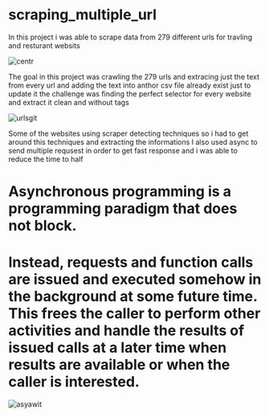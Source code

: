 # scraping_multiple_url

In this project i was able to scrape data from 279 different urls for travling and resturant websits 

![centr](https://github.com/mohamedhashim844/async_scrapring_httpx/assets/111777498/16d5c49c-620f-416d-9918-e9d204831f36)

The goal in this project was crawling the 279 urls and extracing just the text from every url and adding the text into anthor csv file already exist just to update it 
the challenge was finding the perfect selector for every website and extract it clean and without tags 


![urlsgit](https://github.com/mohamedhashim844/async_scrapring_httpx/assets/111777498/ba19ed0c-163c-4a71-b529-b9ec515f22c9)


Some of the websites using scraper detecting techniques so i had to get around this techniques and extracting the informations
I also used async to send multiple requsest in order to get fast response and i was able to reduce the time to half 

# Asynchronous programming is a programming paradigm that does not block.

# Instead, requests and function calls are issued and executed somehow in the background at some future time. This frees the caller to perform other activities and handle the results of issued calls at a later time when results are available or when the caller is interested.

![asyawit](https://github.com/mohamedhashim844/async_scrapring_httpx/assets/111777498/4dc64288-c820-467f-a9e0-ded6a6d61b8c)
